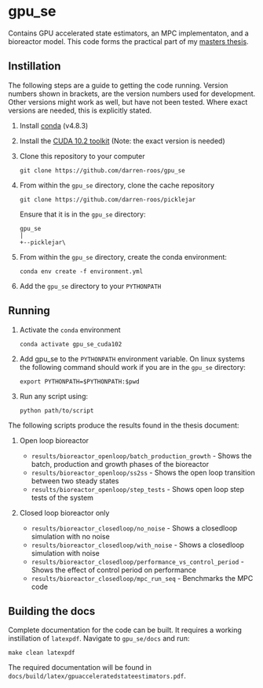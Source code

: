 # gpu_se
Contains GPU accelerated state estimators, an MPC implementaton,
and a bioreactor model.
This code forms the practical part of my [masters thesis](https://github.com/darren-roos/thesis).

## Instillation
The following steps are a guide to getting the code running.
Version numbers shown in brackets, are the version numbers used for development.
Other versions might work as well, but have not been tested.
Where exact versions are needed, this is explicitly stated.

1. Install [conda](https://docs.conda.io/projects/conda/en/latest/user-guide/install/index.html) (v4.8.3)

2. Install the [CUDA 10.2 toolkit](https://developer.nvidia.com/cuda-10.2-download-archive)
    (Note: the exact version is needed)

3. Clone this repository to your computer
    ```shell script
    git clone https://github.com/darren-roos/gpu_se
    ```

4. From within the `gpu_se` directory, clone the cache repository
    ```shell script
    git clone https://github.com/darren-roos/picklejar
    ```
   
   Ensure that it is in the `gpu_se` directory:
   ```
   gpu_se
   |
   +--picklejar\
   ```

5. From within the `gpu_se` directory, create the conda environment:
   ```shell script
   conda env create -f environment.yml
   ```
   
6. Add the `gpu_se` directory to your `PYTHONPATH`

## Running

1. Activate the `conda` environment
   ```shell script
   conda activate gpu_se_cuda102
   ```
   
2. Add gpu_se to the `PYTHONPATH` environment variable.
   On linux systems the following command should work if you are in the `gpu_se`
   directory:
   ```shell script
   export PYTHONPATH=$PYTHONPATH:$pwd
   ```

3. Run any script using:
   ```shell script
   python path/to/script
   ```

The following scripts produce the results found in the thesis document:

1. Open loop bioreactor
    - `results/bioreactor_openloop/batch_production_growth` - Shows the batch, production and growth phases of the bioreactor
    - `results/bioreactor_openloop/ss2ss` - Shows the open loop transition between two steady states
    - `results/bioreactor_openloop/step_tests` - Shows open loop step tests of the system

2. Closed loop bioreactor only
    - `results/bioreactor_closedloop/no_noise` - Shows a closedloop simulation with no noise
    - `results/bioreactor_closedloop/with_noise` - Shows a closedloop simulation with noise
    - `results/bioreactor_closedloop/performance_vs_control_period` - Shows the effect of control period on performance
    - `results/bioreactor_closedloop/mpc_run_seq` - Benchmarks the MPC code

## Building the docs
Complete documentation for the code can be built.
It requires a working instillation of `latexpdf`.
Navigate to `gpu_se/docs` and run:

```shell script
make clean latexpdf
```

The required documentation will be found in `docs/build/latex/gpuacceleratedstateestimators.pdf`.